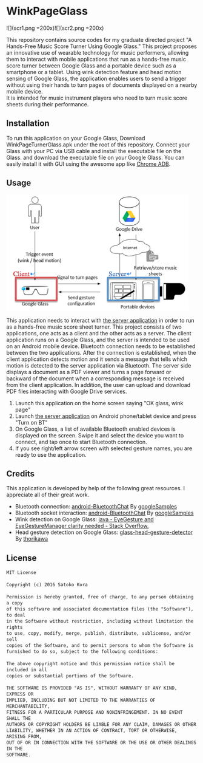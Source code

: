 # WinkPageGlass

![](scr1.png =200x)![](scr2.png =200x)

This repository contains source codes for my graduate directed project "A Hands-Free Music Score Turner Using Google Glass."
This project proposes an innovative use of wearable technology for music performers, 
allowing them to interact with mobile applications that run as a hands-free music score turner 
between Google Glass and a portable device such as a smartphone or a tablet. 
Using wink detection feature and head motion sensing of Google Glass, 
the application enables users to send a trigger without using their hands to turn pages of documents displayed on a nearby mobile device.  
It is intended for music instrument players who need to turn music score sheets during their performance. 


## Installation

To run this application on your Google Glass, Download WinkPageTurnerGlass.apk under the root of this repository.
Connect your Glass with your PC via USB cable and install the executable file on the Glass.
and download the executable file on your Google Glass. You can easily install it with GUI using the awesome app like [Chrome ADB](https://chrome.google.com/webstore/detail/chromeadb/fhdoijgfljahinnpbolfdimpcfoicmnm).

## Usage

![](scr3.png)

This application needs to interact with [the server application](https://github.com/satokora/WinkPageServer) 
in order to run as a hands-free music score sheet turner. This project consists of two applications, 
one acts as a client and the other acts as a server. The client application runs on a Google Glass, 
and the server is intended to be used on an Android mobile device. Bluetooth connection needs to be established 
between the two applications. After the connection is established, 
when the client application detects motion and it sends a message that tells which motion is detected to the server application 
via Bluetooth. The server side displays a document as a PDF viewer and turns a page forward or backward of the document 
when a corresponding message is received from the client application.  In addition, the user can upload and download PDF files 
interacting with Google Drive services.

1. Launch this application on the home screen saying "OK glass, wink page"
2. Launch [the server application](https://github.com/satokora/WinkPageServer) on Android phone/tablet device and press "Turn on BT"
3. On Google Glass, a list of available Bluetooth enabled devices is displayed on the screen. Swipe it and select the device you want to connect,
and tap once to start Bluetooth connection.
4. If you see right/left arrow screen with selected gesture names, you are ready to use the application.


## Credits

This application is developed by help of the following great resources.
I appreciate all of their great work.

* Bluetooth connection: [android-BluetoothChat](https://github.com/googlesamples/android-BluetoothChat) By [googleSamples](https://github.com/googlesamples)
* Bluetooth socket interaction: [android-BluetoothChat](https://github.com/googlesamples/android-BluetoothChat) By [googleSamples](https://github.com/googlesamples)
* Wink detection on Google Glass: [java - EyeGesture and EyeGestureManager clarity needed - Stack Overflow.](http://stackoverflow.com/questions/27405858/eyegesture-and-eyegesturemanager-clarity-needed)
* Head gesture detection on Google Glass: [glass-head-gesture-detector](https://github.com/thorikawa/glass-head-gesture-detector) By [thorikawa](https://github.com/thorikawa)

## License
```
MIT License

Copyright (c) 2016 Satoko Kora

Permission is hereby granted, free of charge, to any person obtaining a copy
of this software and associated documentation files (the "Software"), to deal
in the Software without restriction, including without limitation the rights
to use, copy, modify, merge, publish, distribute, sublicense, and/or sell
copies of the Software, and to permit persons to whom the Software is
furnished to do so, subject to the following conditions:

The above copyright notice and this permission notice shall be included in all
copies or substantial portions of the Software.

THE SOFTWARE IS PROVIDED "AS IS", WITHOUT WARRANTY OF ANY KIND, EXPRESS OR
IMPLIED, INCLUDING BUT NOT LIMITED TO THE WARRANTIES OF MERCHANTABILITY,
FITNESS FOR A PARTICULAR PURPOSE AND NONINFRINGEMENT. IN NO EVENT SHALL THE
AUTHORS OR COPYRIGHT HOLDERS BE LIABLE FOR ANY CLAIM, DAMAGES OR OTHER
LIABILITY, WHETHER IN AN ACTION OF CONTRACT, TORT OR OTHERWISE, ARISING FROM,
OUT OF OR IN CONNECTION WITH THE SOFTWARE OR THE USE OR OTHER DEALINGS IN THE
SOFTWARE.
```
